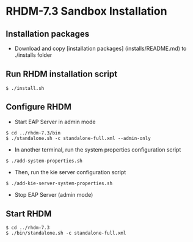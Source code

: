 # RHDM-7.3 Sandbox Installation

## Installation packages  

* Download and copy [installation packages] (installs/README.md) to ./installs folder 

## Run RHDM installation script  
```
$ ./install.sh
```

## Configure RHDM
* Start EAP Server in admin mode
```
$ cd ../rhdm-7.3/bin
$ ./standalone.sh -c standalone-full.xml --admin-only
```

* In another terminal, run the system properties configuration script
```
$ ./add-system-properties.sh
```

* Then, run the kie server configuration script
```
$ ./add-kie-server-system-properties.sh
```

* Stop EAP Server (admin mode) 

## Start RHDM
```
$ cd ../rhdm-7.3
$ ./bin/standalone.sh -c standalone-full.xml
```